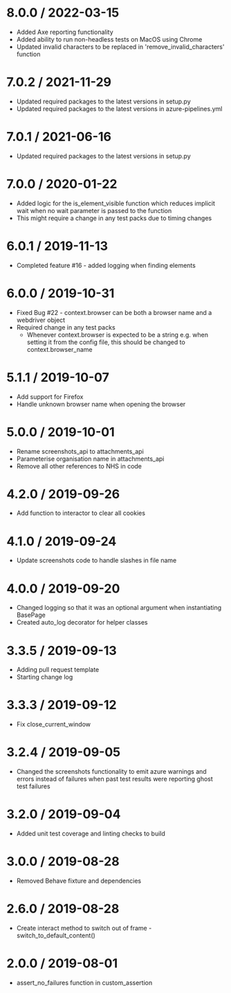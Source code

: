 8.0.0 / 2022-03-15
===================
- Added Axe reporting functionality
- Added ability to run non-headless tests on MacOS using Chrome 
- Updated invalid characters to be replaced in 'remove_invalid_characters' function 

7.0.2 / 2021-11-29
===================
- Updated required packages to the latest versions in setup.py
- Updated required packages to the latest versions in azure-pipelines.yml

7.0.1 / 2021-06-16
===================
- Updated required packages to the latest versions in setup.py

7.0.0 / 2020-01-22
===================
- Added logic for the is_element_visible function which reduces implicit wait when no wait parameter is passed to the function
- This might require a change in any test packs due to timing changes

6.0.1 / 2019-11-13
===================
- Completed feature #16 - added logging when finding elements

6.0.0 / 2019-10-31
===================
- Fixed Bug #22 - context.browser can be both a browser name and a webdriver object
- Required change in any test packs
    - Whenever context.browser is expected to be a string e.g. when setting it from the config file, this should be
    changed to context.browser_name

5.1.1 / 2019-10-07
===================
- Add support for Firefox
- Handle unknown browser name when opening the browser

5.0.0 / 2019-10-01
===================
- Rename screenshots_api to attachments_api
- Parameterise organisation name in attachments_api
- Remove all other references to NHS in code

4.2.0 / 2019-09-26
===================
- Add function to interactor to clear all cookies

4.1.0 / 2019-09-24
===================
- Update screenshots code to handle slashes in file name

4.0.0 / 2019-09-20
===================
- Changed logging so that it was an optional argument when instantiating BasePage
- Created auto_log decorator for helper classes

3.3.5 / 2019-09-13
===================
- Adding pull request template
- Starting change log

3.3.3 / 2019-09-12
===================
- Fix close_current_window

3.2.4 / 2019-09-05
===================
- Changed the screenshots functionality to emit azure warnings and errors instead of failures when past test results 
were reporting ghost test failures

3.2.0 / 2019-09-04
===================
- Added unit test coverage and linting checks to build

3.0.0 / 2019-08-28
===================
- Removed Behave fixture and dependencies

2.6.0 / 2019-08-28
===================
- Create interact method to switch out of frame - switch_to_default_content()

2.0.0 / 2019-08-01
===================
- assert_no_failures function in custom_assertion